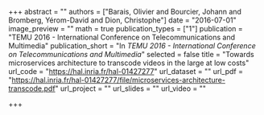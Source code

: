 +++
abstract = ""
authors = ["Barais, Olivier and Bourcier, Johann and Bromberg, Yérom-David and Dion, Christophe"]
date = "2016-07-01"
image_preview = ""
math = true
publication_types = ["1"]
publication = "TEMU 2016 - International Conference on Telecommunications and Multimedia"
publication_short = "In *TEMU 2016 - International Conference on Telecommunications and Multimedia*"
selected = false
title = "Towards microservices architecture to transcode videos in the large at low costs"
url_code = "https://hal.inria.fr/hal-01427277"
url_dataset = ""
url_pdf = "https://hal.inria.fr/hal-01427277/file/microservices-architecture-transcode.pdf"
url_project = ""
url_slides = ""
url_video = ""

+++
